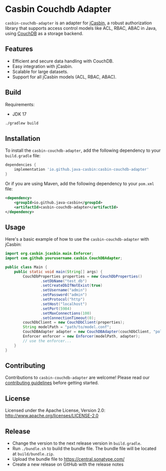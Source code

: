 <!--
  Licensed under the Apache License, Version 2.0 (the "License");
  you may not use this file except in compliance with the License.
  You may obtain a copy of the License at

      http://www.apache.org/licenses/LICENSE-2.0

  Unless required by applicable law or agreed to in writing, software
  distributed under the License is distributed on an "AS IS" BASIS,
  WITHOUT WARRANTIES OR CONDITIONS OF ANY KIND, either express or implied.
  See the License for the specific language governing permissions and
  limitations under the License.
-->

# Casbin Couchdb Adapter

`casbin-couchdb-adapter` is an adapter for [jCasbin](https://github.com/casbin/jcasbin), a robust authorization library
that supports access control models like ACL, RBAC, ABAC in Java, using [CouchDB](https://couchdb.apache.org/) as a
storage backend.

## Features

- Efficient and secure data handling with CouchDB.
- Easy integration with jCasbin.
- Scalable for large datasets.
- Support for all jCasbin models (ACL, RBAC, ABAC).

## Build

Requirements:
- JDK 17

```bash
./gradlew build
```

## Installation

To install the `casbin-couchdb-adapter`, add the following dependency to your `build.gradle` file:

```groovy
dependencies {
    implementation 'io.github.java-casbin:casbin-couchdb-adapter'
}
```

Or if you are using Maven, add the following dependency to your `pom.xml` file:

```xml
<dependency>
    <groupId>io.github.java-casbin</groupId>
    <artifactId>casbin-couchdb-adapter</artifactId>
</dependency>
```

## Usage

Here's a basic example of how to use the `casbin-couchdb-adapter` with jCasbin:

```java
import org.casbin.jcasbin.main.Enforcer;
import com.github.yourusername.casbin.CouchDBAdapter;

public class Main {
    public static void main(String[] args) {
        CouchDbProperties properties = new CouchDbProperties()
                .setDbName("test_db")
                .setCreateDbIfNotExist(true)
                .setUsername("admin")
                .setPassword("admin")
                .setProtocol("http")
                .setHost("localhost")
                .setPort(5984)
                .setMaxConnections(100)
                .setConnectionTimeout(0);
        couchDbClient = new CouchDbClient(properties);
        String modelPath = "path/to/model.conf";
        CouchDBAdapter adapter = new CouchDBAdapter(couchDbClient, "policies");
        Enforcer enforcer = new Enforcer(modelPath, adapter);
        // use the enforcer...
    }
}
```

## Contributing

Contributions to `casbin-couchdb-adapter` are welcome! Please read our [contributing guidelines](CONTRIBUTING.md) before
getting started.

## License

Licensed under the Apache License, Version 2.0: http://www.apache.org/licenses/LICENSE-2.0

## Release

- Change the version to the next release version in `build.gradle`.
- Run `./bundle.sh` to build the bundle file. The bundle file will be located at `build/bundle.zip`.
- Upload the bundle file to https://central.sonatype.com/
- Create a new release on GitHub with the release notes
